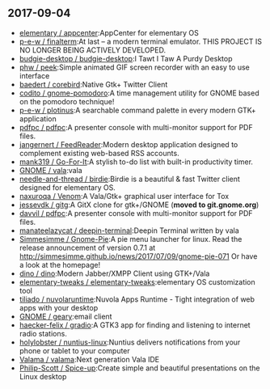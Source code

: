 ## 2017-09-04

* [elementary / appcenter](https://github.com/elementary/appcenter):AppCenter for elementary OS
* [p-e-w / finalterm](https://github.com/p-e-w/finalterm):At last – a modern terminal emulator. THIS PROJECT IS NO LONGER BEING ACTIVELY DEVELOPED.
* [budgie-desktop / budgie-desktop](https://github.com/budgie-desktop/budgie-desktop):I Tawt I Taw A Purdy Desktop
* [phw / peek](https://github.com/phw/peek):Simple animated GIF screen recorder with an easy to use interface
* [baedert / corebird](https://github.com/baedert/corebird):Native Gtk+ Twitter Client
* [codito / gnome-pomodoro](https://github.com/codito/gnome-pomodoro):A time management utility for GNOME based on the pomodoro technique!
* [p-e-w / plotinus](https://github.com/p-e-w/plotinus):A searchable command palette in every modern GTK+ application
* [pdfpc / pdfpc](https://github.com/pdfpc/pdfpc):A presenter console with multi-monitor support for PDF files.
* [jangernert / FeedReader](https://github.com/jangernert/FeedReader):Modern desktop application designed to complement existing web-based RSS accounts.
* [mank319 / Go-For-It](https://github.com/mank319/Go-For-It):A stylish to-do list with built-in productivity timer.
* [GNOME / vala](https://github.com/GNOME/vala):vala
* [needle-and-thread / birdie](https://github.com/needle-and-thread/birdie):Birdie is a beautiful & fast Twitter client designed for elementary OS.
* [naxuroqa / Venom](https://github.com/naxuroqa/Venom):A Vala/Gtk+ graphical user interface for Tox
* [jessevdk / gitg](https://github.com/jessevdk/gitg):A GitX clone for gtk+/GNOME (**moved to git.gnome.org**)
* [davvil / pdfpc](https://github.com/davvil/pdfpc):A presenter console with multi-monitor support for PDF files.
* [manateelazycat / deepin-terminal](https://github.com/manateelazycat/deepin-terminal):Deepin Terminal written by vala
* [Simmesimme / Gnome-Pie](https://github.com/Simmesimme/Gnome-Pie):A pie menu launcher for linux. Read the release announcement of version 0.7.1 at http://simmesimme.github.io/news/2017/07/09/gnome-pie-071 Or have a look at the homepage!
* [dino / dino](https://github.com/dino/dino):Modern Jabber/XMPP Client using GTK+/Vala
* [elementary-tweaks / elementary-tweaks](https://github.com/elementary-tweaks/elementary-tweaks):elementary OS customization tool
* [tiliado / nuvolaruntime](https://github.com/tiliado/nuvolaruntime):Nuvola Apps Runtime - Tight integration of web apps with your desktop
* [GNOME / geary](https://github.com/GNOME/geary):email client
* [haecker-felix / gradio](https://github.com/haecker-felix/gradio):A GTK3 app for finding and listening to internet radio stations.
* [holylobster / nuntius-linux](https://github.com/holylobster/nuntius-linux):Nuntius delivers notifications from your phone or tablet to your computer
* [Valama / valama](https://github.com/Valama/valama):Next generation Vala IDE
* [Philip-Scott / Spice-up](https://github.com/Philip-Scott/Spice-up):Create simple and beautiful presentations on the Linux desktop
